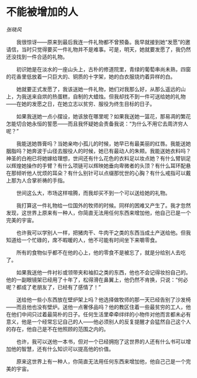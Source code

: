 # 不能被增加的人

*张晓风*

　　我很惊讶——原来到最后我连一件礼物都不曾预备。我早就接到她“发愿”的邀请信，当时只觉得要买一件礼物并不是难事。可是，明天，她就要发愿了，我仍然还没找到一件合适的礼物。

　　初识她是在淡水的一座山头上，古朴的修道院里，青绿的葡萄串尚未熟，四窗的花香里低放着一只巨大的、铜质的十字架，她的白衣服烧灼着异样的白。

　　她就要正式发愿了，我该送她一件礼物，她们对我那么好，从那么遥远的山上，为我送来自烘的热蛋糕，自制的大蜡烛。但我却找不到一件可送给她的礼物——在她的发愿之日，在她立志以贫穷、服役为终生目标的日子。

　　如果我送她一点小摆设，她该放在哪里呢？如果我送她一篮花，那易凋的繁花怎能切合她永恒的誓愿——而且我怀疑她会责备我说：“为什么不用它去周济穷人呢？”

　　我能送她唇膏吗？当她亲吻小孤儿的时候，她早已有最美丽的红唇。我能送她胭脂吗？她奔波于山径去服役人的时候，她已有最动人的朱颊。我能送她衣料吗？神圣的白袍已将她嫁给理想，世间还有什么花色的衣料足以妆点她？有什么臂钏足以辉煌她操作的手臂？有什么项链可以辉映她垂向卑微者的头顶？有什么耳环配悬在那倾听他人忧烦的耳朵？有什么别针可以点缀那忧世的心胸？有什么戒指可以戴上那为人合掌祈祷的手指。

　　世间这么大，市场这样喧腾，而我却买不到一个可以送给她的礼物。

　　我打算这一件礼物给一位国外的牧师的时候。同样的困难又产生了。我才忽然发现，这世界上原来有一种人，你简直无法用任何东西来增加他，他自己已是一个完美的宇宙。

　　也许我可以学别人一样，把猪肉干、牛肉干之类的东西当成土产送给他。但我知道给一个忙碌的，席不暇暖的人，他不可能有时间坐下来嚼零食。

　　所有的食物似乎都不在他的心上，他的零食不是被忘了，就是分给别人去吃了。

　　如果我送他一件衬衫或领带夹和袖扣之类的东西，他也不会记得妆扮自己的。他的一副眼镜架已经用了十年了，松得滑在鼻翼上，他仍然不肯换，只说：“何必呢？都成了老朋友了，已经有了感情了！”

　　送给他一些小东西放在壁炉架上吗？他选择做牧师的那一天已经告别了沙发椅——而且他也没有壁炉。送他一点奢侈品吗？他的教区住着一些最贫穷的工人，他在他们中间只过着最简朴的日子。任何生活里牵牵绊绊的小物件对他而言都未必有意义，他是一个经常忘记自己的人——他必须别人的反复提醒才会猛然自己这个人的存在，他自己是不在他照顾的范围之内的。

　　也许，我可以送他一本书，但对一个已经拥抱了这世界的人还有什么书可以增加他的智慧，还有什么知识可以提高他的价值。

　　原来这世界上有一种人，你简直无法用任何东西来增加他，他自己己是一个完美的宇宙。